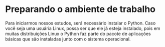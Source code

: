 # Preparando o ambiente de trabalho
Para iniciarmos nossos estudos, será necessário instalar o Python. Caso você seja uma usuária Linux, possa ser que ele já esteja instalado, pois em muitas distribuições Linux o Python faz parte do pacote de aplicações básicas que são instaladas junto com o sistema operacional. 

